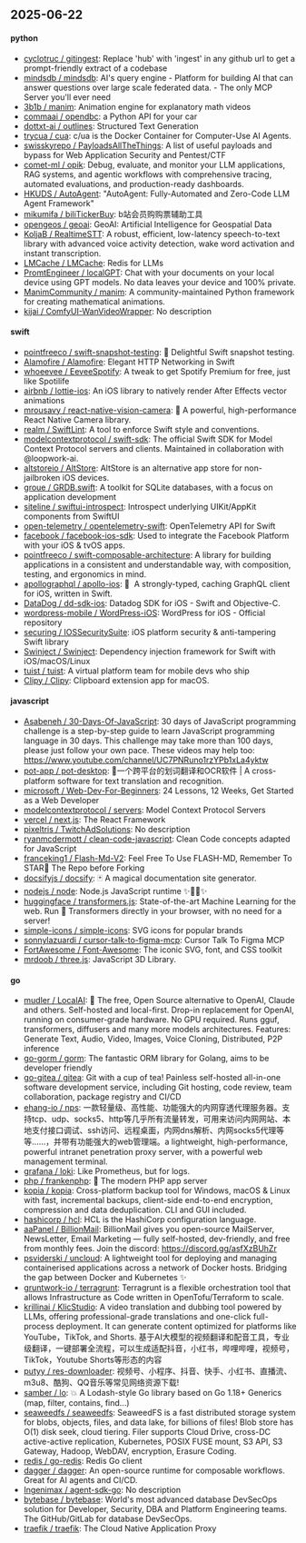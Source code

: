 ## 2025-06-22

#### python
* [cyclotruc / gitingest](https://github.com/cyclotruc/gitingest): Replace 'hub' with 'ingest' in any github url to get a prompt-friendly extract of a codebase
* [mindsdb / mindsdb](https://github.com/mindsdb/mindsdb): AI's query engine - Platform for building AI that can answer questions over large scale federated data. - The only MCP Server you'll ever need
* [3b1b / manim](https://github.com/3b1b/manim): Animation engine for explanatory math videos
* [commaai / opendbc](https://github.com/commaai/opendbc): a Python API for your car
* [dottxt-ai / outlines](https://github.com/dottxt-ai/outlines): Structured Text Generation
* [trycua / cua](https://github.com/trycua/cua): c/ua is the Docker Container for Computer-Use AI Agents.
* [swisskyrepo / PayloadsAllTheThings](https://github.com/swisskyrepo/PayloadsAllTheThings): A list of useful payloads and bypass for Web Application Security and Pentest/CTF
* [comet-ml / opik](https://github.com/comet-ml/opik): Debug, evaluate, and monitor your LLM applications, RAG systems, and agentic workflows with comprehensive tracing, automated evaluations, and production-ready dashboards.
* [HKUDS / AutoAgent](https://github.com/HKUDS/AutoAgent): "AutoAgent: Fully-Automated and Zero-Code LLM Agent Framework"
* [mikumifa / biliTickerBuy](https://github.com/mikumifa/biliTickerBuy): b站会员购购票辅助工具
* [opengeos / geoai](https://github.com/opengeos/geoai): GeoAI: Artificial Intelligence for Geospatial Data
* [KoljaB / RealtimeSTT](https://github.com/KoljaB/RealtimeSTT): A robust, efficient, low-latency speech-to-text library with advanced voice activity detection, wake word activation and instant transcription.
* [LMCache / LMCache](https://github.com/LMCache/LMCache): Redis for LLMs
* [PromtEngineer / localGPT](https://github.com/PromtEngineer/localGPT): Chat with your documents on your local device using GPT models. No data leaves your device and 100% private.
* [ManimCommunity / manim](https://github.com/ManimCommunity/manim): A community-maintained Python framework for creating mathematical animations.
* [kijai / ComfyUI-WanVideoWrapper](https://github.com/kijai/ComfyUI-WanVideoWrapper): No description

#### swift
* [pointfreeco / swift-snapshot-testing](https://github.com/pointfreeco/swift-snapshot-testing): 📸 Delightful Swift snapshot testing.
* [Alamofire / Alamofire](https://github.com/Alamofire/Alamofire): Elegant HTTP Networking in Swift
* [whoeevee / EeveeSpotify](https://github.com/whoeevee/EeveeSpotify): A tweak to get Spotify Premium for free, just like Spotilife
* [airbnb / lottie-ios](https://github.com/airbnb/lottie-ios): An iOS library to natively render After Effects vector animations
* [mrousavy / react-native-vision-camera](https://github.com/mrousavy/react-native-vision-camera): 📸 A powerful, high-performance React Native Camera library.
* [realm / SwiftLint](https://github.com/realm/SwiftLint): A tool to enforce Swift style and conventions.
* [modelcontextprotocol / swift-sdk](https://github.com/modelcontextprotocol/swift-sdk): The official Swift SDK for Model Context Protocol servers and clients. Maintained in collaboration with @loopwork-ai.
* [altstoreio / AltStore](https://github.com/altstoreio/AltStore): AltStore is an alternative app store for non-jailbroken iOS devices.
* [groue / GRDB.swift](https://github.com/groue/GRDB.swift): A toolkit for SQLite databases, with a focus on application development
* [siteline / swiftui-introspect](https://github.com/siteline/swiftui-introspect): Introspect underlying UIKit/AppKit components from SwiftUI
* [open-telemetry / opentelemetry-swift](https://github.com/open-telemetry/opentelemetry-swift): OpenTelemetry API for Swift
* [facebook / facebook-ios-sdk](https://github.com/facebook/facebook-ios-sdk): Used to integrate the Facebook Platform with your iOS & tvOS apps.
* [pointfreeco / swift-composable-architecture](https://github.com/pointfreeco/swift-composable-architecture): A library for building applications in a consistent and understandable way, with composition, testing, and ergonomics in mind.
* [apollographql / apollo-ios](https://github.com/apollographql/apollo-ios): 📱  A strongly-typed, caching GraphQL client for iOS, written in Swift.
* [DataDog / dd-sdk-ios](https://github.com/DataDog/dd-sdk-ios): Datadog SDK for iOS - Swift and Objective-C.
* [wordpress-mobile / WordPress-iOS](https://github.com/wordpress-mobile/WordPress-iOS): WordPress for iOS - Official repository
* [securing / IOSSecuritySuite](https://github.com/securing/IOSSecuritySuite): iOS platform security & anti-tampering Swift library
* [Swinject / Swinject](https://github.com/Swinject/Swinject): Dependency injection framework for Swift with iOS/macOS/Linux
* [tuist / tuist](https://github.com/tuist/tuist): A virtual platform team for mobile devs who ship
* [Clipy / Clipy](https://github.com/Clipy/Clipy): Clipboard extension app for macOS.

#### javascript
* [Asabeneh / 30-Days-Of-JavaScript](https://github.com/Asabeneh/30-Days-Of-JavaScript): 30 days of JavaScript programming challenge is a step-by-step guide to learn JavaScript programming language in 30 days. This challenge may take more than 100 days, please just follow your own pace. These videos may help too: https://www.youtube.com/channel/UC7PNRuno1rzYPb1xLa4yktw
* [pot-app / pot-desktop](https://github.com/pot-app/pot-desktop): 🌈一个跨平台的划词翻译和OCR软件 | A cross-platform software for text translation and recognition.
* [microsoft / Web-Dev-For-Beginners](https://github.com/microsoft/Web-Dev-For-Beginners): 24 Lessons, 12 Weeks, Get Started as a Web Developer
* [modelcontextprotocol / servers](https://github.com/modelcontextprotocol/servers): Model Context Protocol Servers
* [vercel / next.js](https://github.com/vercel/next.js): The React Framework
* [pixeltris / TwitchAdSolutions](https://github.com/pixeltris/TwitchAdSolutions): No description
* [ryanmcdermott / clean-code-javascript](https://github.com/ryanmcdermott/clean-code-javascript): Clean Code concepts adapted for JavaScript
* [franceking1 / Flash-Md-V2](https://github.com/franceking1/Flash-Md-V2): Feel Free To Use FLASH-MD, Remember To STAR🌟 The Repo before Forking
* [docsifyjs / docsify](https://github.com/docsifyjs/docsify): 🃏 A magical documentation site generator.
* [nodejs / node](https://github.com/nodejs/node): Node.js JavaScript runtime ✨🐢🚀✨
* [huggingface / transformers.js](https://github.com/huggingface/transformers.js): State-of-the-art Machine Learning for the web. Run 🤗 Transformers directly in your browser, with no need for a server!
* [simple-icons / simple-icons](https://github.com/simple-icons/simple-icons): SVG icons for popular brands
* [sonnylazuardi / cursor-talk-to-figma-mcp](https://github.com/sonnylazuardi/cursor-talk-to-figma-mcp): Cursor Talk To Figma MCP
* [FortAwesome / Font-Awesome](https://github.com/FortAwesome/Font-Awesome): The iconic SVG, font, and CSS toolkit
* [mrdoob / three.js](https://github.com/mrdoob/three.js): JavaScript 3D Library.

#### go
* [mudler / LocalAI](https://github.com/mudler/LocalAI): 🤖 The free, Open Source alternative to OpenAI, Claude and others. Self-hosted and local-first. Drop-in replacement for OpenAI, running on consumer-grade hardware. No GPU required. Runs gguf, transformers, diffusers and many more models architectures. Features: Generate Text, Audio, Video, Images, Voice Cloning, Distributed, P2P inference
* [go-gorm / gorm](https://github.com/go-gorm/gorm): The fantastic ORM library for Golang, aims to be developer friendly
* [go-gitea / gitea](https://github.com/go-gitea/gitea): Git with a cup of tea! Painless self-hosted all-in-one software development service, including Git hosting, code review, team collaboration, package registry and CI/CD
* [ehang-io / nps](https://github.com/ehang-io/nps): 一款轻量级、高性能、功能强大的内网穿透代理服务器。支持tcp、udp、socks5、http等几乎所有流量转发，可用来访问内网网站、本地支付接口调试、ssh访问、远程桌面，内网dns解析、内网socks5代理等等……，并带有功能强大的web管理端。a lightweight, high-performance, powerful intranet penetration proxy server, with a powerful web management terminal.
* [grafana / loki](https://github.com/grafana/loki): Like Prometheus, but for logs.
* [php / frankenphp](https://github.com/php/frankenphp): 🧟 The modern PHP app server
* [kopia / kopia](https://github.com/kopia/kopia): Cross-platform backup tool for Windows, macOS & Linux with fast, incremental backups, client-side end-to-end encryption, compression and data deduplication. CLI and GUI included.
* [hashicorp / hcl](https://github.com/hashicorp/hcl): HCL is the HashiCorp configuration language.
* [aaPanel / BillionMail](https://github.com/aaPanel/BillionMail): BillionMail gives you open-source MailServer, NewsLetter, Email Marketing — fully self-hosted, dev-friendly, and free from monthly fees. Join the discord: https://discord.gg/asfXzBUhZr
* [psviderski / uncloud](https://github.com/psviderski/uncloud): A lightweight tool for deploying and managing containerised applications across a network of Docker hosts. Bridging the gap between Docker and Kubernetes ✨
* [gruntwork-io / terragrunt](https://github.com/gruntwork-io/terragrunt): Terragrunt is a flexible orchestration tool that allows Infrastructure as Code written in OpenTofu/Terraform to scale.
* [krillinai / KlicStudio](https://github.com/krillinai/KlicStudio): A video translation and dubbing tool powered by LLMs, offering professional-grade translations and one-click full-process deployment. It can generate content optimized for platforms like YouTube，TikTok, and Shorts. 基于AI大模型的视频翻译和配音工具，专业级翻译，一键部署全流程，可以生成适配抖音，小红书，哔哩哔哩，视频号，TikTok，Youtube Shorts等形态的内容
* [putyy / res-downloader](https://github.com/putyy/res-downloader): 视频号、小程序、抖音、快手、小红书、直播流、m3u8、酷狗、QQ音乐等常见网络资源下载!
* [samber / lo](https://github.com/samber/lo): 💥 A Lodash-style Go library based on Go 1.18+ Generics (map, filter, contains, find...)
* [seaweedfs / seaweedfs](https://github.com/seaweedfs/seaweedfs): SeaweedFS is a fast distributed storage system for blobs, objects, files, and data lake, for billions of files! Blob store has O(1) disk seek, cloud tiering. Filer supports Cloud Drive, cross-DC active-active replication, Kubernetes, POSIX FUSE mount, S3 API, S3 Gateway, Hadoop, WebDAV, encryption, Erasure Coding.
* [redis / go-redis](https://github.com/redis/go-redis): Redis Go client
* [dagger / dagger](https://github.com/dagger/dagger): An open-source runtime for composable workflows. Great for AI agents and CI/CD.
* [Ingenimax / agent-sdk-go](https://github.com/Ingenimax/agent-sdk-go): No description
* [bytebase / bytebase](https://github.com/bytebase/bytebase): World's most advanced database DevSecOps solution for Developer, Security, DBA and Platform Engineering teams. The GitHub/GitLab for database DevSecOps.
* [traefik / traefik](https://github.com/traefik/traefik): The Cloud Native Application Proxy
